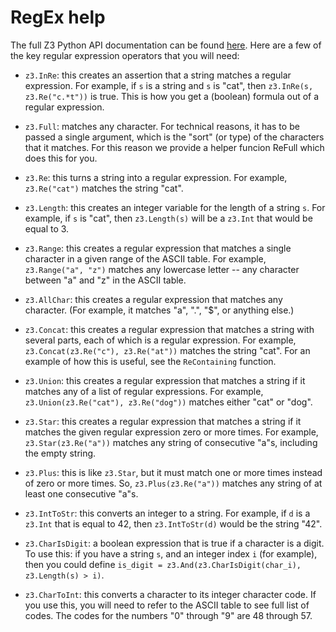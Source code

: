 # RegEx help

The full Z3 Python API documentation can be found
[here](https://z3prover.github.io/api/html/namespacez3py.html).
Here are a few of the key regular expression operators that you will need:

- `z3.InRe`: this creates an assertion that a string matches a regular expression.
    For example, if `s` is a string and `s` is "cat", then
    `z3.InRe(s, z3.Re("c.*t"))` is true.
    This is how you get a (boolean) formula out of a regular expression.

- `z3.Full`: matches any character.
    For technical reasons, it has to be passed a single argument, which is the "sort" (or type) of the characters that it matches. For this reason we provide a helper funcion ReFull which does this for you.

- `z3.Re`: this turns a string into a regular expression.
    For example, `z3.Re("cat")` matches the string "cat".

- `z3.Length`: this creates an integer variable for the length
    of a string `s`. For example, if `s` is "cat", then
    `z3.Length(s)` will be a `z3.Int` that would be equal to 3.

- `z3.Range`: this creates a regular expression that matches
    a single character in a given range of the ASCII table.
    For example, `z3.Range("a", "z")`
    matches any lowercase letter -- any character between "a" and "z"
    in the ASCII table.

- `z3.AllChar`: this creates a regular expression that matches any character.
    (For example, it matches "a", ".", "$", or anything else.)

- `z3.Concat`: this creates a regular expression that matches
    a string with several parts, each of which is a regular expression.
    For example, `z3.Concat(z3.Re("c"), z3.Re("at"))`
    matches the string "cat".
    For an example of how this is useful, see the `ReContaining` function.

- `z3.Union`: this creates a regular expression that matches a string
    if it matches any of a list of regular expressions.
    For example, `z3.Union(z3.Re("cat"), z3.Re("dog"))`
    matches either "cat" or "dog".

- `z3.Star`: this creates a regular expression that matches a string
    if it matches the given regular expression zero or more times.
    For example, `z3.Star(z3.Re("a"))` matches any string of consecutive
    "a"s, including the empty string.

- `z3.Plus`: this is like `z3.Star`, but it must match
    one or more times instead of zero or more times. So,
    `z3.Plus(z3.Re("a"))` matches any string of at least one consecutive
    "a"s.

- `z3.IntToStr`: this converts an integer to a string.
    For example, if `d` is a `z3.Int` that is equal to 42,
    then `z3.IntToStr(d)` would be the string "42".

- `z3.CharIsDigit`: a boolean expression that is true if
    a character is a digit. To use this: if you have a string `s`,
    and an integer index `i` (for example), then you could define
    `is_digit = z3.And(z3.CharIsDigit(char_i), z3.Length(s) > i)`.

- `z3.CharToInt`: this converts a character to its integer
    character code. If you use this, you will need to refer to
    the ASCII table to see full list of codes. The codes for the
    numbers "0" through "9" are 48 through 57.
